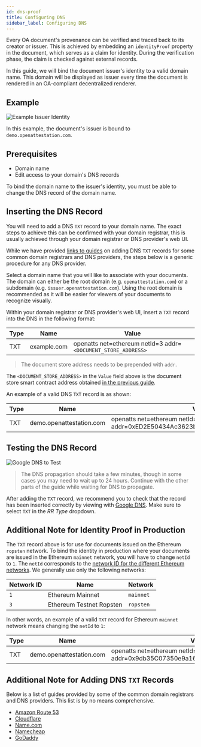 ```yaml
---
id: dns-proof
title: Configuring DNS
sidebar_label: Configuring DNS
---
```


Every OA document's provenance can be verified and traced back to its creator or issuer. This is achieved by embedding an `identityProof` property in the document, which serves as a claim for identity. During the verification phase, the claim is checked against external records.

In this guide, we will bind the document issuer's identity to a valid domain name. This domain will be displayed as issuer every time the document is rendered in an OA-compliant decentralized renderer.

## Example

![Example Issuer Identity](/docs/verifiable-document/dns-proof/example.png)

In this example, the document's issuer is bound to `demo.openattestation.com`.

## Prerequisites

- Domain name
- Edit access to your domain's DNS records

To bind the domain name to the issuer's identity, you must be able to change the DNS record of the domain name.

## Inserting the DNS Record

You will need to add a DNS `TXT` record to your domain name. The exact steps to achieve this can be confirmed with your domain registrar, this is usually achieved through your domain registrar or DNS provider's web UI.

While we have provided [links to guides](#additional-note-for-adding-dns-txt-records) on adding DNS `TXT` records for some common domain registrars and DNS providers, the steps below is a generic procedure for any DNS provider.

Select a domain name that you will like to associate with your documents. The domain can either be the root domain (e.g. `openattestation.com`) or a subdomain (e.g. `issuer.openattestation.com`). Using the root domain is recommended as it will be easier for viewers of your documents to recognize visually.

Within your domain registrar or DNS provider's web UI, insert a `TXT` record into the DNS in the following format:

| Type  | Name        | Value                                                         |
|-------|-------------|---------------------------------------------------------------|
| TXT   | example.com | openatts net=ethereum netId=3 addr=`<DOCUMENT_STORE_ADDRESS>` |

> The document store address needs to be prepended with `addr`.

The `<DOCUMENT_STORE_ADDRESS>` in the `Value` field above is the document store smart contract address obtained [in the previous guide](/docs/verifiable-document/document-store/).

An example of a valid DNS `TXT` record is as shown:

| Type  | Name                       | Value                                                         |
|-------|----------------------------|---------------------------------------------------------------|
| TXT | demo.openattestation.com | openatts net=ethereum netId=3 addr=0xED2E50434Ac3623bAD763a35213DAD79b43208E4 |

## Testing the DNS Record

![Google DNS to Test](/docs/verifiable-document/dns-proof/google-dns.png)

> The DNS propagation should take a few minutes, though in some cases you may need to wait up to 24 hours. Continue with the other parts of the guide while waiting for DNS to propagate.

After adding the `TXT` record, we recommend you to check that the record has been inserted correctly by viewing with [Google DNS](https://dns.google.com/). Make sure to select `TXT` in the _RR Type_ dropdown.

## Additional Note for Identity Proof in Production

The `TXT` record above is for use for documents issued on the Ethereum `ropsten` network. To bind the identity in production where your documents are issued in the Ethereum `mainnet` network, you will have to change `netId` to `1`. The `netId` corresponds to the [network ID for the different Ethereum networks](https://chainid.network/). We generally use only the following networks:

| Network ID   | Name                     | Network   |
|--------------|--------------------------|-----------|
| `1`          | Ethereum Mainnet         | `mainnet` |
| `3`          | Ethereum Testnet Ropsten | `ropsten` |

In other words, an example of a valid `TXT` record for Ethereum `mainnet` network means changing the `netId` to `1`:

| Type  | Name                       | Value                                                         |
|-------|----------------------------|---------------------------------------------------------------|
| TXT   | demo.openattestation.com   | openatts net=ethereum netId=1 addr=0x9db35C07350e9a16C828dAda37fd9c2923c75812 |

## Additional Note for Adding DNS `TXT` Records

Below is a list of guides provided by some of the common domain registrars and DNS providers. This list is by no means comprehensive.

- [Amazon Route 53](https://docs.aws.amazon.com/ses/latest/DeveloperGuide/dns-txt-records.html)
- [Cloudflare](https://support.cloudflare.com/hc/en-us/articles/360019093151-Managing-DNS-records-in-Cloudflare)
- [Name.com](https://www.name.com/support/articles/115004972547-Adding-a-TXT-Record)
- [Namecheap](https://www.namecheap.com/support/knowledgebase/article.aspx/317/2237/how-do-i-add-txtspfdkimdmarc-records-for-my-domain)
- [GoDaddy](https://sg.godaddy.com/help/add-a-txt-record-19232)
